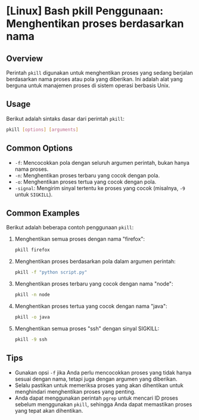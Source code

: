 # [Linux] Bash pkill Penggunaan: Menghentikan proses berdasarkan nama

## Overview
Perintah `pkill` digunakan untuk menghentikan proses yang sedang berjalan berdasarkan nama proses atau pola yang diberikan. Ini adalah alat yang berguna untuk manajemen proses di sistem operasi berbasis Unix.

## Usage
Berikut adalah sintaks dasar dari perintah `pkill`:

```bash
pkill [options] [arguments]
```

## Common Options
- `-f`: Mencocokkan pola dengan seluruh argumen perintah, bukan hanya nama proses.
- `-n`: Menghentikan proses terbaru yang cocok dengan pola.
- `-o`: Menghentikan proses tertua yang cocok dengan pola.
- `-signal`: Mengirim sinyal tertentu ke proses yang cocok (misalnya, `-9` untuk `SIGKILL`).

## Common Examples
Berikut adalah beberapa contoh penggunaan `pkill`:

1. Menghentikan semua proses dengan nama "firefox":
   ```bash
   pkill firefox
   ```

2. Menghentikan proses berdasarkan pola dalam argumen perintah:
   ```bash
   pkill -f "python script.py"
   ```

3. Menghentikan proses terbaru yang cocok dengan nama "node":
   ```bash
   pkill -n node
   ```

4. Menghentikan proses tertua yang cocok dengan nama "java":
   ```bash
   pkill -o java
   ```

5. Menghentikan semua proses "ssh" dengan sinyal SIGKILL:
   ```bash
   pkill -9 ssh
   ```

## Tips
- Gunakan opsi `-f` jika Anda perlu mencocokkan proses yang tidak hanya sesuai dengan nama, tetapi juga dengan argumen yang diberikan.
- Selalu pastikan untuk memeriksa proses yang akan dihentikan untuk menghindari menghentikan proses yang penting.
- Anda dapat menggunakan perintah `pgrep` untuk mencari ID proses sebelum menggunakan `pkill`, sehingga Anda dapat memastikan proses yang tepat akan dihentikan.